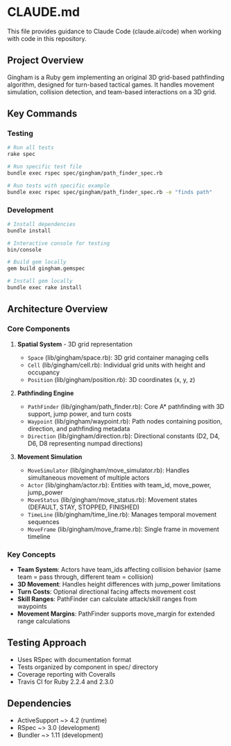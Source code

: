 # CLAUDE.md

This file provides guidance to Claude Code (claude.ai/code) when working with code in this repository.

## Project Overview

Gingham is a Ruby gem implementing an original 3D grid-based pathfinding algorithm, designed for turn-based tactical games. It handles movement simulation, collision detection, and team-based interactions on a 3D grid.

## Key Commands

### Testing
```bash
# Run all tests
rake spec

# Run specific test file
bundle exec rspec spec/gingham/path_finder_spec.rb

# Run tests with specific example
bundle exec rspec spec/gingham/path_finder_spec.rb -e "finds path"
```

### Development
```bash
# Install dependencies
bundle install

# Interactive console for testing
bin/console

# Build gem locally
gem build gingham.gemspec

# Install gem locally
bundle exec rake install
```

## Architecture Overview

### Core Components

1. **Spatial System** - 3D grid representation
   - `Space` (lib/gingham/space.rb): 3D grid container managing cells
   - `Cell` (lib/gingham/cell.rb): Individual grid units with height and occupancy
   - `Position` (lib/gingham/position.rb): 3D coordinates (x, y, z)

2. **Pathfinding Engine**
   - `PathFinder` (lib/gingham/path_finder.rb): Core A* pathfinding with 3D support, jump power, and turn costs
   - `Waypoint` (lib/gingham/waypoint.rb): Path nodes containing position, direction, and pathfinding metadata
   - `Direction` (lib/gingham/direction.rb): Directional constants (D2, D4, D6, D8 representing numpad directions)

3. **Movement Simulation**
   - `MoveSimulator` (lib/gingham/move_simulator.rb): Handles simultaneous movement of multiple actors
   - `Actor` (lib/gingham/actor.rb): Entities with team_id, move_power, jump_power
   - `MoveStatus` (lib/gingham/move_status.rb): Movement states (DEFAULT, STAY, STOPPED, FINISHED)
   - `TimeLine` (lib/gingham/time_line.rb): Manages temporal movement sequences
   - `MoveFrame` (lib/gingham/move_frame.rb): Single frame in movement timeline

### Key Concepts

- **Team System**: Actors have team_ids affecting collision behavior (same team = pass through, different team = collision)
- **3D Movement**: Handles height differences with jump_power limitations
- **Turn Costs**: Optional directional facing affects movement cost
- **Skill Ranges**: PathFinder can calculate attack/skill ranges from waypoints
- **Movement Margins**: PathFinder supports move_margin for extended range calculations

## Testing Approach

- Uses RSpec with documentation format
- Tests organized by component in spec/ directory
- Coverage reporting with Coveralls
- Travis CI for Ruby 2.2.4 and 2.3.0

## Dependencies

- ActiveSupport ~> 4.2 (runtime)
- RSpec ~> 3.0 (development)
- Bundler ~> 1.11 (development)